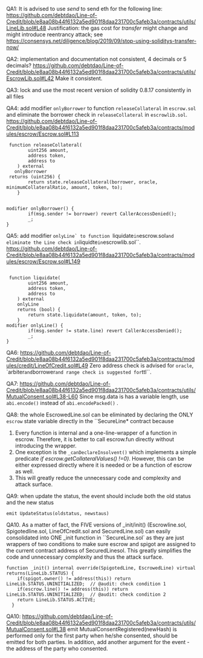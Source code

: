 QA1: It is advised to use *send* to send eth for the following line: 
 https://github.com/debtdao/Line-of-Credit/blob/e8aa08b44f6132a5ed901f8daa231700c5afeb3a/contracts/utils/LineLib.sol#L48
Justification: the gas cost for *transfer* might change and might introduce reentrancy attack; see
https://consensys.net/diligence/blog/2019/09/stop-using-soliditys-transfer-now/

QA2: implementation and documentation not consistent, 4 decimals or 5 decimals? 
https://github.com/debtdao/Line-of-Credit/blob/e8aa08b44f6132a5ed901f8daa231700c5afeb3a/contracts/utils/EscrowLib.sol#L42
Make it consistent.

QA3: lock and use the most recent version of solidity 0.8.17 consistently in all files

QA4: 
add modifier ``onlyBorrower`` to function ``releaseCollateral`` in ``escrow.sol`` and eliminate the borrower check in ``releaseCollateral`` in ``escrowlib.sol``. 
https://github.com/debtdao/Line-of-Credit/blob/e8aa08b44f6132a5ed901f8daa231700c5afeb3a/contracts/modules/escrow/Escrow.sol#L113
```
 function releaseCollateral(
        uint256 amount,
        address token,
        address to
    ) external 
   onlyBorrower
 returns (uint256) {
        return state.releaseCollateral(borrower, oracle, minimumCollateralRatio, amount, token, to);
    }


modifier onlyBorrower() {
        if(msg.sender != borrower) revert CallerAccessDenied();
        _;
}
```

QA5: 
add modifier ``onlyLine` to function ``liquidate`` in ``escrow.sol`` and eliminate the Line check in ``liquidte`` in ``escrowlib.sol``. 
https://github.com/debtdao/Line-of-Credit/blob/e8aa08b44f6132a5ed901f8daa231700c5afeb3a/contracts/modules/escrow/Escrow.sol#L149
```

 function liquidate(
        uint256 amount,
        address token,
        address to
    ) external
    onlyLine 
    returns (bool) {
        return state.liquidate(amount, token, to);
    }
modifier onlyLine() {
        if(msg.sender != state.line) revert CallerAccessDenied();
        _;
}
```

QA6: https://github.com/debtdao/Line-of-Credit/blob/e8aa08b44f6132a5ed901f8daa231700c5afeb3a/contracts/modules/credit/LineOfCredit.sol#L49
Zero address check is advised for ``oracle``, `arbiter`` and ``borrower`` and range check is suggested for ``ttl``.

QA7: https://github.com/debtdao/Line-of-Credit/blob/e8aa08b44f6132a5ed901f8daa231700c5afeb3a/contracts/utils/MutualConsent.sol#L38-L60
Since msg.data is has a variable length, use ``abi.encode()`` instead of ``abi.encodePacked()``
.

QA8: the whole EscrowedLine.sol can be eliminated by declaring the ONLY ``escrow`` state variable directly in the ``SecureLine* contract because
1) Every function is internal and a one-line-wrapper of a function in escrow. Therefore, it is better to call escrow.fun directly without introducing the wrapper. 
2) One exception is the ``_canDeclareInsolvent()`` which implements a simple predicate *if escrow.getCollateralValues() !=0)*. However, this can be either expressed directly where it is needed or be a function of escrow as well. 
3) This will greatly reduce the unnecessary code and complexity and attack surface.


QA9: when update the status, the event should include both the old status and the new status
```
emit UpdateStatus(oldstatus, newstaus)
```
QA10. As a matter of fact, the FIVE versions of _init/init() (Escrowline.sol, Spigotedline.sol, LineOfCredit.sol and SecuredLine.sol) can easily consolidated into ONE _init function in ``SecureLine.sol` as they are just wrappers of two conditions to make sure escrow and spigot are assigned to the current contract address of SecuredLinesol. This greatly simplifies the code and unnecessary complexity and thus the attack surface.

```
function _init() internal override(SpigotedLine, EscrowedLine) virtual returns(LineLib.STATUS) {
    if(spigot.owner() != address(this)) return LineLib.STATUS.UNINITIALIZED;  // @audit: check condition 1
    if(escrow.line() != address(this)) return LineLib.STATUS.UNINITIALIZED;  // @audit: check condition 2
    return LineLib.STATUS.ACTIVE;
  }
```

QA10: https://github.com/debtdao/Line-of-Credit/blob/e8aa08b44f6132a5ed901f8daa231700c5afeb3a/contracts/utils/MutualConsent.sol#L38
emit MutualConsentRegistered(newHash) is performed only for the first party when he/she consented, should be emitted for both parties. In addition, add another argument for the event - the address of the party who consented. 



